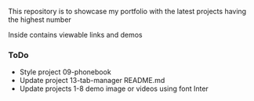 This repository is to showcase my portfolio with the latest projects having the highest number

Inside contains viewable links and demos

### ToDo

- Style project 09-phonebook
- Update project 13-tab-manager README.md
- Update projects 1-8 demo image or videos using font Inter
